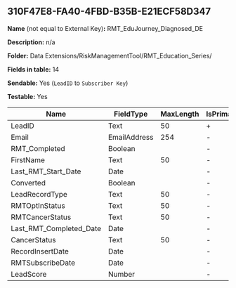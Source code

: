 ## 310F47E8-FA40-4FBD-B35B-E21ECF58D347

**Name** (not equal to External Key)**:** RMT_EduJourney_Diagnosed_DE

**Description:** n/a

**Folder:** Data Extensions/RiskManagementTool/RMT_Education_Series/

**Fields in table:** 14

**Sendable:** Yes (`LeadID` to `Subscriber Key`)

**Testable:** Yes

| Name | FieldType | MaxLength | IsPrimaryKey | IsNullable | DefaultValue |
| --- | --- | --- | --- | --- | --- |
| LeadID | Text | 50 | + | - |  |
| Email | EmailAddress | 254 | - | + |  |
| RMT_Completed | Boolean |  | - | + |  |
| FirstName | Text | 50 | - | + | Friend |
| Last_RMT_Start_Date | Date |  | - | + |  |
| Converted | Boolean |  | - | + |  |
| LeadRecordType | Text | 50 | - | + |  |
| RMTOptInStatus | Text | 50 | - | + |  |
| RMTCancerStatus | Text | 50 | - | + |  |
| Last_RMT_Completed_Date | Date |  | - | + |  |
| CancerStatus | Text | 50 | - | + |  |
| RecordInsertDate | Date |  | - | + | GetDate() |
| RMTSubscribeDate | Date |  | - | + |  |
| LeadScore | Number |  | - | + |  |
